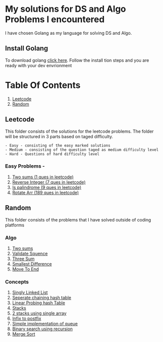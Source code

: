 # My solutions for DS and Algo Problems I encountered
I have chosen Golang as my language for solving DS and Algo.


## Install Golang
To download golang [click here](https://golang.org/doc/install). Follow the install tion steps and you are ready with your dev envrionment

# Table Of Contents
1. [Leetcode](#Leetcode)
2. [Random](#Random)

## Leetcode
This folder consists of the solutions for the leetcode problems. The folder will be structured in 3 parts based on taged difficulty. 

    - Easy - consisting of the easy marked solutions
    - Medium - consisting of the question taged as medium difficulty level
    - Hard - Questions of hard difficulty level

### Easy Problems - 
1) [Two sums (1 ques in leetcode)](leetcode/Arrays/Easy/1twoSums.go)
2) [Reverse Integer (7 ques in leetcode)](leetcode/Arrays/Easy/7reverseInteger.go)
3) [Is palindrome (9 ques in leetcode)](leetcode/Arrays/Easy/9isPalindrome.go)
4) [Rotate Arr (189 ques in leetcode)](leetcode/Arrays/Easy/189rotateArr.go)

## Random
This folder consists of the problems that I have solved outside of coding platforms
### Algo
1) [Two sums](Random/Algo/twoSums.go)
2) [Validate Squence](Random/Algo/validateSequence.go)
3) [Three Sum](Random/Algo/threeNumSum.go)
4) [Smallest Difference](Random/Algo/smallestDiff.go)
5) [Move To End](Random/Algo/moveToEnd.go)
### Concepts
1) [Singly Linked List](Random/linked-list/singlyLinkedList.go)
2) [Seperate chaining hash table](Random/HashTable/seperateChaining.go)
3) [Linear Probing hash Table](Random/HashTable/openAddressingLinearProbing.go)
4) [Stacks](Random/stack/stack.go)
5) [2 stacks using single array](Random/stack/2stack.go)
6) [Infix to postfix](Random/stack/infixToPostfix.go)
7) [Simple implementation of queue](Random/queue/queue.go)
8)  [Binary search using recursion](Random/DC/Search/binarySearch.go)
9) [Merge Sort](Random/DC/Sort/mergeSort.go)
